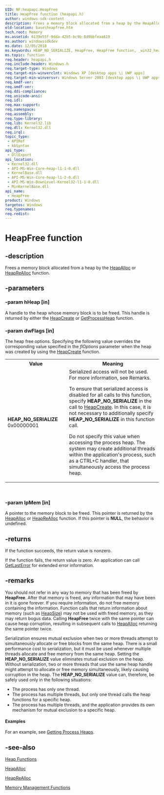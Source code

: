```yaml
---
UID: NF:heapapi.HeapFree
title: HeapFree function (heapapi.h)
author: windows-sdk-content
description: Frees a memory block allocated from a heap by the HeapAlloc or HeapReAlloc function.
old-location: base\heapfree.htm
tech.root: Memory
ms.assetid: 6139e55f-9dda-42b5-bc9b-8d9bbfeaa619
ms.author: windowssdkdev
ms.date: 12/05/2018
ms.keywords: HEAP_NO_SERIALIZE, HeapFree, HeapFree function, _win32_heapfree, base.heapfree, heapapi/HeapFree, winbase/HeapFree
ms.topic: function
req.header: heapapi.h
req.include-header: Windows.h
req.target-type: Windows
req.target-min-winverclnt: Windows XP [desktop apps \| UWP apps]
req.target-min-winversvr: Windows Server 2003 [desktop apps \| UWP apps]
req.kmdf-ver: 
req.umdf-ver: 
req.ddi-compliance: 
req.unicode-ansi: 
req.idl: 
req.max-support: 
req.namespace: 
req.assembly: 
req.type-library: 
req.lib: Kernel32.lib
req.dll: Kernel32.dll
req.irql: 
topic_type:
 - APIRef
 - kbSyntax
api_type:
 - DllExport
api_location:
 - Kernel32.dll
 - API-MS-Win-Core-heap-l1-1-0.dll
 - KernelBase.dll
 - API-MS-Win-Core-heap-l1-2-0.dll
 - API-MS-Win-DownLevel-Kernel32-l1-1-0.dll
 - MinKernelBase.dll
api_name:
 - HeapFree
product: Windows
targetos: Windows
req.typenames: 
req.redist: 
---
```


# HeapFree function


## -description


Frees a memory block allocated from a heap by the 
<a href="https://msdn.microsoft.com/9a176312-0312-4cc1-baf5-949b346d983e">HeapAlloc</a> or 
<a href="https://msdn.microsoft.com/21d711d9-3b16-4537-a830-1a2fa049a471">HeapReAlloc</a> function.


## -parameters




### -param hHeap [in]

A handle to the heap whose memory block is to be freed. This handle is returned by either the 
<a href="https://msdn.microsoft.com/8c0a77a2-37e6-41f7-bdc6-1f3768d61c9b">HeapCreate</a> or 
<a href="https://msdn.microsoft.com/ecd716b2-df48-4914-9de4-47d8ad8ff9a2">GetProcessHeap</a> function.


### -param dwFlags [in]

The heap free options. Specifying the following value overrides the corresponding value specified in the <i>flOptions</i> parameter when the heap was created by using the 
<a href="https://msdn.microsoft.com/8c0a77a2-37e6-41f7-bdc6-1f3768d61c9b">HeapCreate</a> function. 



<table>
<tr>
<th>Value</th>
<th>Meaning</th>
</tr>
<tr>
<td width="40%"><a id="HEAP_NO_SERIALIZE"></a><a id="heap_no_serialize"></a><dl>
<dt><b>HEAP_NO_SERIALIZE</b></dt>
<dt>0x00000001</dt>
</dl>
</td>
<td width="60%">
Serialized access will not be used. For more information, see Remarks.

To ensure that serialized access is disabled for all calls to this function, specify <b>HEAP_NO_SERIALIZE</b> in the call to <a href="https://msdn.microsoft.com/8c0a77a2-37e6-41f7-bdc6-1f3768d61c9b">HeapCreate</a>. In this case, it is not necessary to additionally specify <b>HEAP_NO_SERIALIZE</b> in this function call.

Do not specify this value when accessing the process heap. The system may create additional threads within the application's process, such as a CTRL+C handler, that simultaneously access the process heap.

</td>
</tr>
</table>
 


### -param lpMem [in]

A pointer to the memory block to be freed. This pointer is returned by the 
<a href="https://msdn.microsoft.com/9a176312-0312-4cc1-baf5-949b346d983e">HeapAlloc</a> or 
<a href="https://msdn.microsoft.com/21d711d9-3b16-4537-a830-1a2fa049a471">HeapReAlloc</a> function. If this pointer is <b>NULL</b>, the behavior is undefined.


## -returns



If the function succeeds, the return value is nonzero.

If the function fails, the return value is zero. An application can call 
<a href="https://msdn.microsoft.com/d852e148-985c-416f-a5a7-27b6914b45d4">GetLastError</a> for extended error information.




## -remarks



You should not refer in any way to memory that has been freed by 
<b>HeapFree</b>. After that memory is freed, any information that may have been in it is gone forever. If you require information, do not free memory containing the information. Function calls that return information about memory (such as 
<a href="https://msdn.microsoft.com/a8fcfd99-7b04-4aa3-8619-272b254551a3">HeapSize</a>) may not be used with freed memory, as they may return bogus data. Calling <b>HeapFree</b> twice with the same pointer can cause heap corruption, resulting in subsequent calls to <a href="https://msdn.microsoft.com/9a176312-0312-4cc1-baf5-949b346d983e">HeapAlloc</a> returning the same pointer twice.

Serialization ensures mutual exclusion when two or more threads attempt to simultaneously allocate or free blocks from the same heap. There is a small performance cost to serialization, but it must be used whenever multiple threads allocate and free memory from the same heap. Setting the <b>HEAP_NO_SERIALIZE</b> value eliminates mutual exclusion on the heap. Without serialization, two or more threads that use the same heap handle might attempt to allocate or free memory simultaneously, likely causing corruption in the heap. The <b>HEAP_NO_SERIALIZE</b> value can, therefore, be safely used only in the following situations:

<ul>
<li>The process has only one thread.</li>
<li>The process has multiple threads, but only one thread calls the heap functions for a specific heap.</li>
<li>The process has multiple threads, and the application provides its own mechanism for mutual exclusion to a specific heap.</li>
</ul>

#### Examples

For an example, see <a href="https://msdn.microsoft.com/00f69593-f03b-4f30-aeec-db3fda0ac356">Getting Process Heaps</a>.

<div class="code"></div>



## -see-also




<a href="https://msdn.microsoft.com/cfb683fa-4f46-48b5-9a28-f4625a9cb8cd">Heap Functions</a>



<a href="https://msdn.microsoft.com/9a176312-0312-4cc1-baf5-949b346d983e">HeapAlloc</a>



<a href="https://msdn.microsoft.com/21d711d9-3b16-4537-a830-1a2fa049a471">HeapReAlloc</a>



<a href="https://msdn.microsoft.com/5a2a7a62-0bda-4a0d-93d2-25b4898871fd">Memory
    Management Functions</a>
 

 

